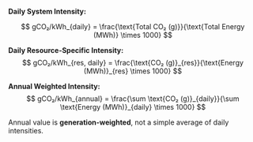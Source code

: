 **Daily System Intensity:**

$$
gCO₂/kWh_{daily} = 
\frac{\text{Total CO₂ (g)}}{\text{Total Energy (MWh)} \times 1000}
$$


**Daily Resource-Specific Intensity:**
$$
gCO₂/kWh_{res, daily} = 
\frac{\text{CO₂ (g)}_{res}}{\text{Energy (MWh)}_{res} \times 1000}
$$

**Annual Weighted Intensity:**
$$
gCO₂/kWh_{annual} = 
\frac{\sum \text{CO₂ (g)}_{daily}}{\sum \text{Energy (MWh)}_{daily} \times 1000}
$$

Annual value is **generation-weighted**, not a simple average of daily intensities.
